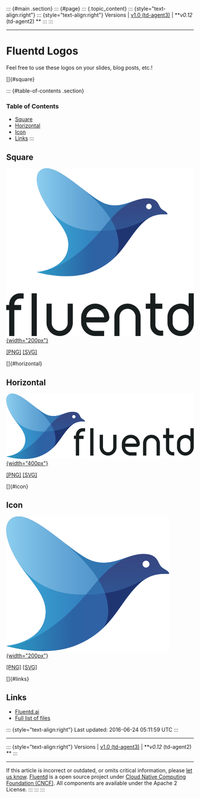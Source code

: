 ::: {#main .section}
::: {#page}
::: {.topic_content}
::: {style="text-align:right"}
::: {style="text-align:right"}
Versions \| [v1.0 (td-agent3)](/v1.0/articles/logo) \| ***v0.12*
(td-agent2) **
:::
:::

------------------------------------------------------------------------

Fluentd Logos
=============

Feel free to use these logos on your slides, blog posts, etc.!

[]{#square}

::: {#table-of-contents .section}
### Table of Contents

-   [Square](#square)
-   [Horizontal](#horizontal)
-   [Icon](#icon)
-   [Links](#links)
:::

Square
------

<div>

[![](https://raw.githubusercontent.com/fluent/fluentd-docs/master/public/logo/Fluentd_square.png){width="200px"}](https://raw.githubusercontent.com/fluent/fluentd-docs/master/public/logo/Fluentd_square.png)

</div>

<div>

[\[PNG\]](https://raw.githubusercontent.com/fluent/fluentd-docs/master/public/logo/Fluentd_square.png)
[\[SVG\]](https://raw.githubusercontent.com/fluent/fluentd-docs/master/public/logo/Fluentd_square.svg)

</div>

[]{#horizontal}

Horizontal
----------

<div>

[![](https://raw.githubusercontent.com/fluent/fluentd-docs/master/public/logo/Fluentd_horizontal.png){width="400px"}](https://raw.githubusercontent.com/fluent/fluentd-docs/master/public/logo/Fluentd_horizontal.png)

</div>

<div>

[\[PNG\]](https://raw.githubusercontent.com/fluent/fluentd-docs/master/public/logo/Fluentd_horizontal.png)
[\[SVG\]](https://raw.githubusercontent.com/fluent/fluentd-docs/master/public/logo/Fluentd_horizontal.svg)

</div>

[]{#icon}

Icon
----

<div>

[![](https://raw.githubusercontent.com/fluent/fluentd-docs/master/public/logo/Fluentd_icon.png){width="200px"}](https://raw.githubusercontent.com/fluent/fluentd-docs/master/public/logo/Fluentd_icon.png)

</div>

<div>

[\[PNG\]](https://raw.githubusercontent.com/fluent/fluentd-docs/master/public/logo/Fluentd_icon.png)
[\[SVG\]](https://raw.githubusercontent.com/fluent/fluentd-docs/master/public/logo/Fluentd_icon.svg)

</div>

[]{#links}

Links
-----

-   [Fluentd.ai](https://raw.githubusercontent.com/fluent/fluentd-docs/master/public/logo/Fluentd.ai)
-   [Full list of
    files](https://github.com/fluent/fluentd-docs/tree/master/public/logo)

::: {style="text-align:right"}
Last updated: 2016-06-24 05:11:59 UTC
:::

------------------------------------------------------------------------

::: {style="text-align:right"}
Versions \| [v1.0 (td-agent3)](/v1.0/articles/logo) \| ***v0.12*
(td-agent2) **
:::

------------------------------------------------------------------------

If this article is incorrect or outdated, or omits critical information,
please [let us
know](https://github.com/fluent/fluentd-docs/issues?state=open).
[Fluentd](http://www.fluentd.org/) is a open source project under [Cloud
Native Computing Foundation (CNCF)](https://cncf.io/). All components
are available under the Apache 2 License.
:::
:::
:::
